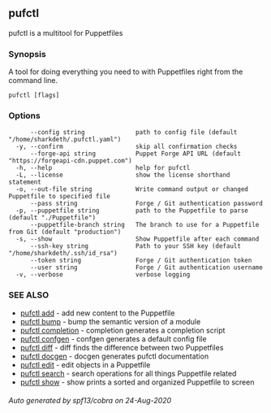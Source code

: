 ## pufctl

pufctl is a multitool for Puppetfiles

### Synopsis


A tool for doing everything you need to with Puppetfiles right from the command line.

```
pufctl [flags]
```

### Options

```
      --config string              path to config file (default "/home/sharkdeth/.pufctl.yaml")
  -y, --confirm                    skip all confirmation checks
      --forge-api string           Puppet Forge API URL (default "https://forgeapi-cdn.puppet.com")
  -h, --help                       help for pufctl
  -L, --license                    show the license shorthand statement
  -o, --out-file string            Write command output or changed Puppetfile to specified file
      --pass string                Forge / Git authentication password
  -p, --puppetfile string          path to the Puppetfile to parse (default "./Puppetfile")
      --puppetfile-branch string   The branch to use for a Puppetfile from Git (default "production")
  -s, --show                       Show Puppetfile after each command
      --ssh-key string             Path to your SSH key (default "/home/sharkdeth/.ssh/id_rsa")
      --token string               Forge / Git authentication token
      --user string                Forge / Git authentication username
  -v, --verbose                    verbose logging
```

### SEE ALSO

* [pufctl add](pufctl_add.md)	 - add new content to the Puppetfile
* [pufctl bump](pufctl_bump.md)	 - bump the semantic version of a module
* [pufctl completion](pufctl_completion.md)	 - completion generates a completion script
* [pufctl confgen](pufctl_confgen.md)	 - confgen generates a default config file
* [pufctl diff](pufctl_diff.md)	 - diff finds the difference between two Puppetfiles
* [pufctl docgen](pufctl_docgen.md)	 - docgen generates pufctl documentation
* [pufctl edit](pufctl_edit.md)	 - edit objects in a Puppetfile
* [pufctl search](pufctl_search.md)	 - search operations for all things Puppetfile related
* [pufctl show](pufctl_show.md)	 - show prints a sorted and organized Puppetfile to screen

###### Auto generated by spf13/cobra on 24-Aug-2020
